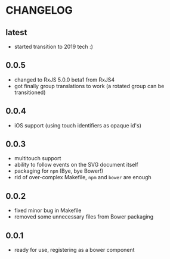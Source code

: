 # CHANGELOG

## latest

- started transition to 2019 tech :)


## 0.0.5

- changed to RxJS 5.0.0 beta1 from RxJS4
- got finally group translations to work (a rotated group can be transitioned)

## 0.0.4

- iOS support (using touch identifiers as opaque id's)

## 0.0.3

- multitouch support
- ability to follow events on the SVG document itself
- packaging for `npm` (Bye, bye Bower!)
- rid of over-complex Makefile,  `npm` and `bower` are enough

## 0.0.2

- fixed minor bug in Makefile
- removed some unnecessary files from Bower packaging

## 0.0.1

- ready for use, registering as a bower component

